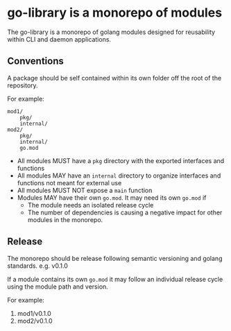 # go-library is a monorepo of modules

The go-library is a monorepo of golang modules designed for reusability within CLI and daemon applications.

## Conventions

A package should be self contained within its own folder off the root of the repository.

For example:
```
mod1/
    pkg/
    internal/
mod2/
    pkg/
    internal/
    go.mod
```

* All modules MUST have a `pkg` directory with the exported interfaces and functions
* All modules MAY have an `internal` directory to organize interfaces and functions not meant for external use
* All modules MUST NOT expose a `main` function
* Modules MAY have their own `go.mod`.  It may need its own `go.mod` if
    - The module needs an isolated release cycle
    - The number of dependencies is causing a negative impact for other modules in the monorepo.


## Release

The monorepo should be release following semantic versioning and golang standards.  e.g. v0.1.0

If a module contains its own `go.mod` it may follow an individual release cycle using the module path and version.

For example:

1. mod1/v0.1.0
1. mod2/v0.1.0
